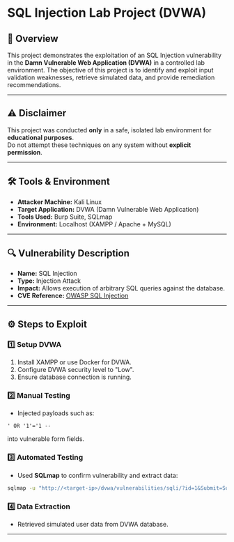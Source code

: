 # SQL Injection Lab Project (DVWA)

## 📌 Overview
This project demonstrates the exploitation of an SQL Injection vulnerability in the **Damn Vulnerable Web Application (DVWA)** in a controlled lab environment.
The objective of this project is to identify and exploit input validation weaknesses, retrieve simulated data, and provide remediation recommendations.

---

## ⚠️ Disclaimer
This project was conducted **only** in a safe, isolated lab environment for **educational purposes**.  
Do not attempt these techniques on any system without **explicit permission**.

---

## 🛠 Tools & Environment
- **Attacker Machine:** Kali Linux
- **Target Application:** DVWA (Damn Vulnerable Web Application)
- **Tools Used:** Burp Suite, SQLmap
- **Environment:** Localhost (XAMPP / Apache + MySQL)

---

## 🔍 Vulnerability Description
- **Name:** SQL Injection
- **Type:** Injection Attack
- **Impact:** Allows execution of arbitrary SQL queries against the database.
- **CVE Reference:** [OWASP SQL Injection](https://owasp.org/www-community/attacks/SQL_Injection)

---

## ⚙️ Steps to Exploit
### 1️⃣ Setup DVWA
1. Install XAMPP or use Docker for DVWA.
2. Configure DVWA security level to "Low".
3. Ensure database connection is running.

### 2️⃣ Manual Testing
- Injected payloads such as:
```
' OR '1'='1 --
```
into vulnerable form fields.

### 3️⃣ Automated Testing
- Used **SQLmap** to confirm vulnerability and extract data:
```bash
sqlmap -u "http://<target-ip>/dvwa/vulnerabilities/sqli/?id=1&Submit=Submit" --cookie="PHPSESSID=xxxx; security=low" --dbs
```

### 4️⃣ Data Extraction
- Retrieved simulated user data from DVWA database.

---
